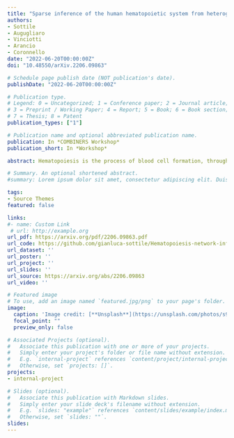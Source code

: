 ```yaml
---
title: "Sparse inference of the human hematopoietic system from heterogeneous and partially observed genomic data"
authors:
- Sottile
- Augugliaro
- Vinciotti
- Arancio
- Coronnello
date: "2022-06-20T00:00:00Z"
doi: "10.48550/arXiv.2206.09863"

# Schedule page publish date (NOT publication's date).
publishDate: "2022-06-20T00:00:00Z"

# Publication type.
# Legend: 0 = Uncategorized; 1 = Conference paper; 2 = Journal article;
# 3 = Preprint / Working Paper; 4 = Report; 5 = Book; 6 = Book section;
# 7 = Thesis; 8 = Patent
publication_types: ["1"]

# Publication name and optional abbreviated publication name.
publication: In *COMBINERS Workshop*
publication_short: In *Workshop*

abstract: Hematopoiesis is the process of blood cell formation, through which progenitor stem cells differentiate into mature forms, such as white and red blood cells or mature platelets. While the precursors of the mature forms share many regulatory pathways involving common cellular nuclear factors, specific networks of regulation shape their fate towards one lineage or another. In this study, we aim to analyse the complex regulatory network that drives the formation of mature red blood cells and platelets from their common precursor. To this aim, we develop a dedicated graphical model which we infer from the latest RT-qPCR genomic data. The model also accounts for the effect of external genomic data. A computationally efficient Expectation-Maximization algorithm allows regularised network inference from the high-dimensional and often only partially observed RT-qPCR data. A careful combination of alternating direction method of multipliers algorithms allows achieving sparsity in the individual lineage networks and a high sharing between these networks, together with the detection of the associations between the membrane-bound receptors and the nuclear factors. The approach will be implemented in the R package cglasso and can be used in similar applications where network inference is conducted from high-dimensional, heterogeneous and partially observed data.

# Summary. An optional shortened abstract.
#summary: Lorem ipsum dolor sit amet, consectetur adipiscing elit. Duis posuere tellus ac convallis placerat. Proin tincidunt magna sed ex sollicitudin condimentum.

tags:
- Source Themes
featured: false

links:
#- name: Custom Link
 # url: http://example.org
url_pdf: https://arxiv.org/pdf/2206.09863.pdf
url_code: https://github.com/gianluca-sottile/Hematopoiesis-network-inference-from-RT-qPCR-data
url_dataset: ''
url_poster: ''
url_project: ''
url_slides: ''
url_source: https://arxiv.org/abs/2206.09863
url_video: ''

# Featured image
# To use, add an image named `featured.jpg/png` to your page's folder. 
image:
  caption: 'Image credit: [**Unsplash**](https://unsplash.com/photos/s9CC2SKySJM)'
  focal_point: ""
  preview_only: false

# Associated Projects (optional).
#   Associate this publication with one or more of your projects.
#   Simply enter your project's folder or file name without extension.
#   E.g. `internal-project` references `content/project/internal-project/index.md`.
#   Otherwise, set `projects: []`.
projects:
- internal-project

# Slides (optional).
#   Associate this publication with Markdown slides.
#   Simply enter your slide deck's filename without extension.
#   E.g. `slides: "example"` references `content/slides/example/index.md`.
#   Otherwise, set `slides: ""`.
slides:
---
```


